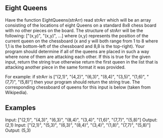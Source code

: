 ## Eight Queens
Have the function EightQueens(strArr) read strArr which will be an array consisting of the locations of eight Queens on a standard 8x8 chess board with no other pieces on the board. The structure of strArr will be the following: ["(x,y)", "(x,y)", ...] where (x,y) represents the position of the current queen on the chessboard (x and y will both range from 1 to 8 where 1,1 is the bottom-left of the chessboard and 8,8 is the top-right). Your program should determine if all of the queens are placed in such a way where none of them are attacking each other. If this is true for the given input, return the string true otherwise return the first queen in the list that is attacking another piece in the same format it was provided.

For example: if strArr is ["(2,1)", "(4,2)", "(6,3)", "(8,4)", "(3,5)", "(1,6)", "(7,7)", "(5,8)"] then your program should return the string true. The corresponding chessboard of queens for this input is below (taken from Wikipedia).

## Examples
Input: ["(2,1)", "(4,3)", "(6,3)", "(8,4)", "(3,4)", "(1,6)", "(7,7)", "(5,8)"]
Output: (2,1)
Input: ["(2,1)", "(5,3)", "(6,3)", "(8,4)", "(3,4)", "(1,8)", "(7,7)", "(5,8)"]
Output: (5,3)
